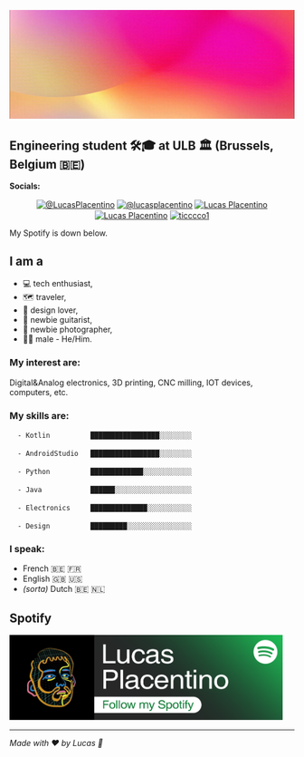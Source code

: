 [![Header](https://raw.githubusercontent.com/lucasplacentino/lucasplacentino/main/my-github-banner3.gif "Header")]()
## Engineering student :hammer_and_wrench::mortar_board: at ULB :classical_building: (Brussels, Belgium :belgium:)

**Socials:**
<p align="center">
  <a href="https://twitter.com/intent/follow?screen_name=LucasPlacentino" target="_blank" title="My Twitter"><img src="https://upload.wikimedia.org/wikipedia/en/6/60/Twitter_Logo_as_of_2021.svg" alt="@LucasPlacentino" align="center" width="100" height="48"/></a>
  <a href="https://www.instagram.com/lucasplacentino" target="_blank" title="My Instagram"><img src="https://upload.wikimedia.org/wikipedia/commons/e/e7/Instagram_logo_2016.svg" alt="@lucasplacentino" align="center" height="48"/></a>
  <!--<a href="https://www.instagram.com/lucasplacentino" target="_blank" title="My Instagram"><img src="https://upload.wikimedia.org/wikipedia/commons/e/e7/Instagram_logo_2016.svg" alt="@lucasplacentino" align="center" width="90" height="48"/></a>-->
  <a href="https://www.linkedin.com/in/placentino-lucas/" target="_blank" title="My Linkedin"><img src="https://content.linkedin.com/content/dam/me/business/en-us/amp/brand-site/v2/bg/LI-Bug.svg.original.svg" alt="Lucas Placentino" target="_blank" align="center" width="110" height="48"/></a>
  <a href="https://www.youtube.com/channel/UCQJ-jmjFdEgXQAsvjdaEhbw" target="_blank" title="My Youtube"><img src="https://upload.wikimedia.org/wikipedia/commons/0/09/YouTube_full-color_icon_%282017%29.svg" alt="Lucas Placentino" align="center" height="48"/></a>
  <a href="https://www.twitch.tv/ticccco1" target="_blank" title="My Twitch"><img src="https://upload.wikimedia.org/wikipedia/commons/d/d3/Twitch_Glitch_Logo_Purple.svg" alt="ticccco1" align="center" height="48" width="100"/></a>
</p>
My Spotify is down below.
<!-- INSERT social media etc -->

## I am a
  - :computer: tech enthusiast,
  - :world_map: traveler,
  - :triangular_ruler: design lover,
  - :guitar: newbie guitarist,
  - :camera_flash: newbie photographer,
  - :rainbow_flag: male - He/Him.

### My interest are:
Digital&Analog electronics, 3D printing, CNC milling, IOT devices, computers, etc.

### My skills are:
```text
  - Kotlin          █████████████████░░░░░░░░
  
  - AndroidStudio   █████████████████░░░░░░░░
  
  - Python          █████████████░░░░░░░░░░░░
  
  - Java            ██████░░░░░░░░░░░░░░░░░░░
  
  - Electronics     ██████████████░░░░░░░░░░░
  
  - Design          █████████░░░░░░░░░░░░░░░░
```

### I speak:
  - French 🇧🇪 🇫🇷
  - English 🇬🇧 🇺🇸
  - *(sorta)* Dutch 🇧🇪 🇳🇱

## Spotify
<!-- [<img src="https://raw.githubusercontent.com/lucasplacentino/lucasplacentino/main/spotifyfullbanner.png" height="150">](https://open.spotify.com/user/ticccco1) -->
<a href="https://open.spotify.com/user/ticccco1" target="_blank" title="My Spotify"><img src="https://raw.githubusercontent.com/lucasplacentino/lucasplacentino/main/spotifyfullbanner.png" height="150"/></a>


<!-- ### Hi there 👋 -->

<!--
**ticccco1/ticccco1** is a ✨ _special_ ✨ repository because its `README.md` (this file) appears on your GitHub profile.

Here are some ideas to get you started:

- 🔭 I’m currently working on ...
- 🌱 I’m currently learning ...
- 👯 I’m looking to collaborate on ...
- 🤔 I’m looking for help with ...
- 💬 Ask me about ...
- 📫 How to reach me: ...
- 😄 Pronouns: ...
- ⚡ Fun fact: ...
-->

-------------------------------

*Made with ❤️ by Lucas 🥄*
